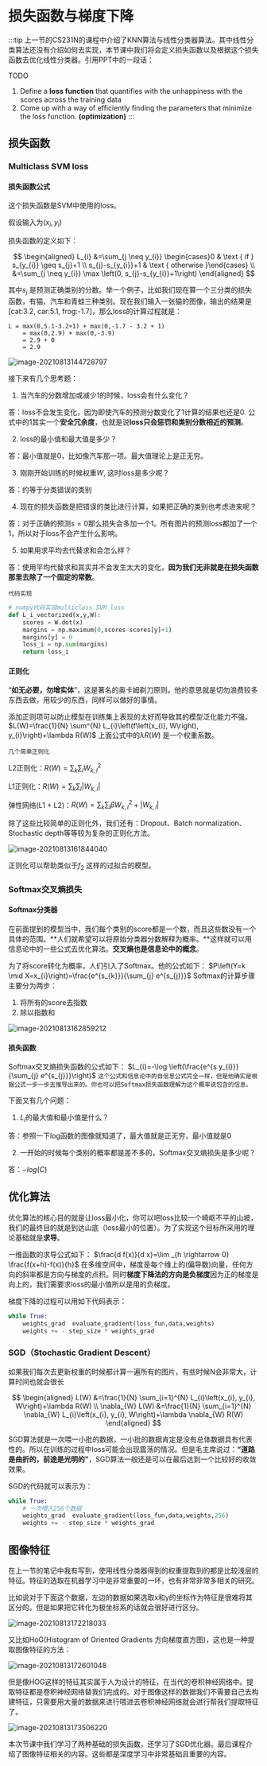 # 损失函数与梯度下降

:::tip
上一节的CS231N的课程中介绍了KNN算法与线性分类器算法。其中线性分类算法还没有介绍如何去实现，本节课中我们将会定义损失函数以及根据这个损失函数去优化线性分类器。引用PPT中的一段话：

TODO
1. Define a **loss function** that quantifies with the unhappiness with the scores across the training data
2. Come up with a way of efficiently finding the parameters that minimize the loss function. **(optimization)**
:::

## 损失函数

### Multiclass SVM loss

#### 损失函数公式

这个损失函数是SVM中使用的loss。

假设输入为$(x_i,y_i)$

损失函数的定义如下：

$$
\begin{aligned}
L_{i} &=\sum_{j \neq y_{i}} \begin{cases}0 & \text { if } s_{y_{i}} \geq s_{j}+1 \\
s_{j}-s_{y_{i}}+1 & \text { otherwise }\end{cases} \\
&=\sum_{j \neq y_{i}} \max \left(0, s_{j}-s_{y_{i}}+1\right)
\end{aligned}
$$

其中$s_j$ 是预测正确类别的分数。举一个例子，比如我们现在算一个三分类的损失函数，有猫、汽车和青蛙三种类别。现在我们输入一张猫的图像，输出的结果是[cat:3.2, car:5.1, frog:-1.7]，那么loss的计算过程就是：

```
L = max(0,5.1-3.2+1) + max(0,-1.7 - 3.2 + 1)
	= max(0,2.9) + max(0,-3.9)
	= 2.9 + 0
	= 2.9
```

![image-20210813144728797](https://sonder-images.oss-cn-beijing.aliyuncs.com/img/20210813144730image-20210813144728797.png)

接下来有几个思考题：

1. 当汽车的分数增加或减少1的时候，loss会有什么变化？

答：loss不会发生变化，因为即使汽车的预测分数变化了1计算的结果也还是0. 公式中的1其实一个**安全冗余度**，也就是说**loss只会惩罚和类别分数相近的预测**。

2. loss的最小值和最大值是多少？

答：最小值就是0，比如像汽车那一项。最大值理论上是正无穷。

3. 刚刚开始训练的时候权重$W$, 这时loss是多少呢？

答：约等于分类错误的类别

4. 现在的损失函数是把错误的类比进行计算，如果把正确的类别也考虑进来呢？

答：对于正确的预测$s=0$​那么损失会多加一个1。所有图片的预测loss都加了一个1，所以对于loss不会产生什么影响。

5. 如果用求平均去代替求和会怎么样？

答：使用平均代替求和其实并不会发生太大的变化，**因为我们无非就是在损失函数那里去除了一个固定的常数**。

`代码实现`

```python
# numpy代码实现multiclass SVM loss
def L_i_vectorized(x,y,W):
  	scores = W.dot(x)
  	margins = np.maximum(0,scores-scores[y]+1)
  	margins[y] = 0
  	loss_i = np.sum(margins)
  	return loss_i
```

#### 正则化

“**如无必要，勿增实体**”，这是著名的奥卡姆剃刀原则。他的意思就是切勿浪费较多东西去做，用较少的东西，同样可以做好的事情。

添加正则项可以防止模型在训练集上表现的太好而导致其的模型泛化能力不强。
$L(W)=\frac{1}{N} \sum^{N} L_{i}\left(f\left(x_{i}, W\right), y_{i}\right)+\lambda R(W)$
上面公式中的$\lambda R(W)$ 是一个权重系数。

`几个简单正则化`

L2正则化：$R(W)=\sum_{k} \sum_{l} W_{k, l}^{2}$

L1正则化：$R(W)=\sum_{k} \sum_{l}\left|W_{k, l}\right|$

弹性网络(L1 + L2)：$R(W)=\sum_{k} \sum_{l} \beta W_{k, l}^{2}+\left|W_{k, l}\right|$

除了这些比较简单的正则化外，我们还有：Dropout、Batch normalization、Stochastic depth等等较为复杂的正则化方法。

![image-20210813161844040](https://sonder-images.oss-cn-beijing.aliyuncs.com/img/20210813161845image-20210813161844040.png)

正则化可以帮助类似于$f_2$ 这样的过拟合的模型。

### Softmax交叉熵损失

#### Softmax分类器

在前面提到的模型当中，我们每个类别的score都是一个数，而且这些数没有一个具体的范围。**人们就希望可以将原始分类器分数解释为概率。**这样就可以用信息论中的一些公式去优化算法。**交叉熵也是信息论中的概念**。

为了将score转化为概率，人们引入了Softmax。他的公式如下：
$P\left(Y=k \mid X=x_{i}\right)=\frac{e^{s_{k}}}{\sum_{j} e^{s_{j}}}$
Softmax的计算步骤主要分为两步：

1. 将所有的score去指数
2. 除以指数和

![image-20210813162859212](https://sonder-images.oss-cn-beijing.aliyuncs.com/img/20210813162900image-20210813162859212.png)

#### 损失函数

Softmax交叉熵损失函数的公式如下：
$L_{i}=-\log \left(\frac{e^{s y_{i}}}{\sum_{j} e^{s_{j}}}\right)$
`这个公式和信息论中的自信息公式完全一样，但是他确实是根据公式一步一步去推导出来的。你也可以把Softmax损失函数理解为这个概率说包含的信息。`

下面又有几个问题：

1. $L_i$的最大值和最小值是什么？

答：参照一下log函数的图像就知道了，最大值就是正无穷，最小值就是0

2. 一开始的时候每个类别的概率都是差不多的，Softmax交叉熵损失是多少呢？

答：$-log(C)$

## 优化算法

优化算法的核心目的就是让loss最小化，你可以吧loss比较一个崎岖不平的山坡，我们的最终目的就是到达山底（loss最小的位置）。为了实现这个目标所采用的理论基础就是**求导**。

一维函数的求导公式如下：
$\frac{d f(x)}{d x}=\lim _{h \rightarrow 0} \frac{f(x+h)-f(x)}{h}$
在多维空间中，梯度是每个维上的(偏导数)向量，任何方向的斜率都是方向与梯度的点积。同时**梯度下降法的方向是负梯度**因为正的梯度是向上的，我们需要求loss的最小值所以是用的负梯度。

梯度下降的过程可以用如下代码表示：

```python
while True:
  	weights_grad  evaluate_gradient(loss_fun,data,weights)
    weights += - step_size * weights_grad 
```

### SGD（Stochastic Gradient Descent）

如果我们每次去更新权重的时候都计算一遍所有的图片，有些时候N会非常大，计算时间也就会很长

$$
\begin{aligned}
L(W) &=\frac{1}{N} \sum_{i=1}^{N} L_{i}\left(x_{i}, y_{i}, W\right)+\lambda R(W) \\
\nabla_{W} L(W) &=\frac{1}{N} \sum_{i=1}^{N} \nabla_{W} L_{i}\left(x_{i}, y_{i}, W\right)+\lambda \nabla_{W} R(W)
\end{aligned}
$$

SGD算法就是一次喂一小批的数据，一小批的数据肯定是没有总体数据具有代表性的。所以在训练的过程中loss可能会出现震荡的情况。但是毛主席说过：**“道路是曲折的，前途是光明的”**，SGD算法一般还是可以在最后达到一个比较好的收敛效果。

SGD的代码就可以表示为：

```python
while True:
  	# 一次喂入256个数据
  	weights_grad  evaluate_gradient(loss_fun,data,weights,256) 
    weights += - step_size * weights_grad
```

## 图像特征

在上一节的笔记中我有写到，使用线性分类器得到的权重提取到的都是比较浅层的特征。特征的选取在机器学习中是非常重要的一环，也有非常非常多相关的研究。

比如说对于下面这个数据，左边的数据如果选取x和y的坐标作为特征是很难将其区分的。但是如果把它转化为极坐标系的话就会很好进行区分。

![image-20210813172218033](https://sonder-images.oss-cn-beijing.aliyuncs.com/img/20210813172219image-20210813172218033.png)

又比如HoG(Histogram of Oriented Gradients 方向梯度直方图)，这也是一种提取图像特征的方法：

![image-20210813172601048](https://sonder-images.oss-cn-beijing.aliyuncs.com/img/20210813172602image-20210813172601048.png)

但是像HOG这样的特征其实属于人为设计的特征，在当代的卷积神经网络中。提取特征都是卷积神经网络替我们完成的。对于图像这样的数据我们不需要自己去构建特征，只需要用大量的数据来进行喂进去卷积神经网络就会进行帮我们提取特征了。

![image-20210813173506220](https://sonder-images.oss-cn-beijing.aliyuncs.com/img/20210813173508image-20210813173506220.png)



本次节课中我们学习了两种基础的损失函数，还学习了SGD优化器。最后课程介绍了图像特征相关的内容。这些都是深度学习中非常基础且重要的内容。


